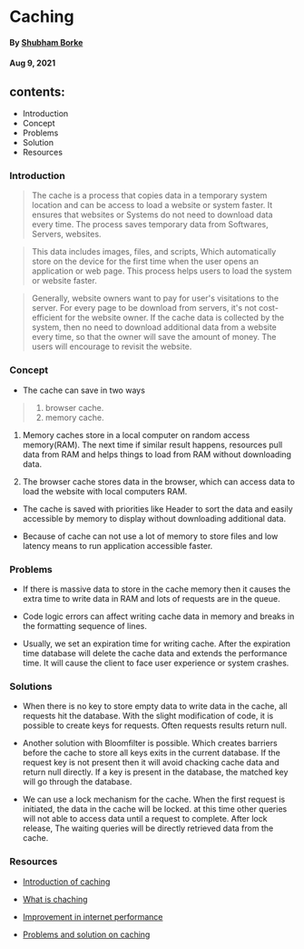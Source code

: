 # Caching

#### By  [Shubham Borke](https://github.com/shubhamborke7778)

#### Aug 9, 2021

## contents:

* Introduction
* Concept
* Problems
* Solution
* Resources

### Introduction
>The cache is a process that copies data in a temporary system location and can be access to load a website or system faster. It ensures that websites or Systems do not need to download data every time. The process saves temporary data from Softwares, Servers, websites.

>This data includes images, files, and scripts, Which automatically store on the device for the first time when the user opens an application or web page. This process helps users to load the system or website faster.

>Generally, website owners want to pay for user's visitations to the server. For every page to be download from servers, it's not cost-efficient for the website owner. If the cache data is collected by the system, then no need to download additional data from a website every time, so that the owner will save the amount of money. The users will encourage to revisit the website.

### Concept

* The cache can save in two ways 
>
>1. browser cache.
>2. memory cache.

1. Memory caches store in a local computer on random access memory(RAM). The next time if similar result happens, resources pull data from RAM and helps things to load from RAM without downloading data.

2. The browser cache stores data in the browser, which can access data to load the website with local computers RAM.

* The cache is saved with priorities like Header to sort the data and easily accessible by memory to display without downloading additional data.

* Because of cache can not use a lot of memory to store files and low latency means to run application accessible faster.

### Problems

* If there is massive data to store in the cache memory then it causes the extra time to write data in RAM and lots of requests are in the queue.

* Code logic errors can affect writing cache data in memory and breaks in the formatting sequence of lines.

* Usually, we set an expiration time for writing cache. After the expiration time database will delete the cache data and extends the performance time. It will cause the client to face user experience or system crashes.


### Solutions

* When there is no key to store empty data to write data in the cache, all requests hit the database. With the slight modification of code, it is possible to create keys for requests. Often requests results return null.

* Another solution with Bloomfilter is possible. Which creates barriers before the cache to store all keys exits in the current database. If the request key is not present then it will avoid chacking cache data and return null directly. If a key is present in the database, the matched key will go through the database. 

* We can use a lock mechanism for the cache. When the first request is initiated, the data in the cache will be locked. at this time other queries will not able to access data until a request to complete. After lock release, The waiting queries will be directly retrieved data from the cache.

### Resources

* [Introduction of caching](https://en.wikipedia.org/wiki/Cache_(computing)) 

* [What is chaching](https://www.fortinet.com/resources/cyberglossary/what-is-caching)

* [Improvement in internet performance](https://www.3pillarglobal.com/insights/blog-posts/how-web-caching-improves-internet-performance/)

* [Problems and solution on caching](https://medium.com/@mena.meseha/3-major-problems-and-solutions-in-the-cache-world-155ecae41d4f)